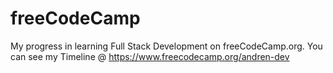 # freeCodeCamp
My progress in learning Full Stack Development on freeCodeCamp.org.
You can see my Timeline @ https://www.freecodecamp.org/andren-dev
